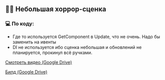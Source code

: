 ## 🧟‍♂️ Небольшая хоррор-сценка

### 💻 По коду:
  - Где то используется GetComponent в Update, что не очень. Надо бы заменить на ивенты
  - DI не используется ибо сценка небольшая и обновлений не планируется, прокинул всё ручками.

  [Смотреть видео (Google Drive)](https://drive.google.com/file/d/1XkFbcvdUsncirw745ggzWwisJ2y1BrzP/view?usp=sharing) 
  
  [Билд (Google Drive)](https://drive.google.com/file/d/1jDF2Fr7cPz3iaxhIT1hpstO4tNkiD8bI/view?usp=sharing) 
